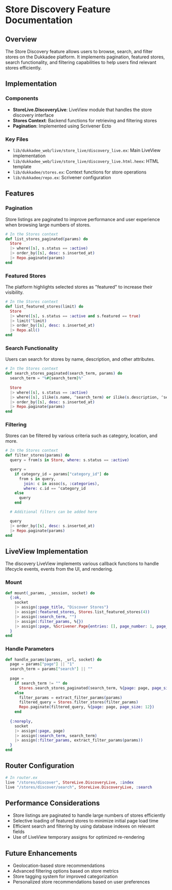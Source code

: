 # Store Discovery Feature Documentation

## Overview

The Store Discovery feature allows users to browse, search, and filter stores on the Dukkadee platform. It implements pagination, featured stores, search functionality, and filtering capabilities to help users find relevant stores efficiently.

## Implementation

### Components

- **StoreLive.DiscoveryLive**: LiveView module that handles the store discovery interface
- **Stores Context**: Backend functions for retrieving and filtering stores
- **Pagination**: Implemented using Scrivener Ecto

### Key Files

- `lib/dukkadee_web/live/store_live/discovery_live.ex`: Main LiveView implementation
- `lib/dukkadee_web/live/store_live/discovery_live.html.heex`: HTML template
- `lib/dukkadee/stores.ex`: Context functions for store operations
- `lib/dukkadee/repo.ex`: Scrivener configuration

## Features

### Pagination

Store listings are paginated to improve performance and user experience when browsing large numbers of stores.

```elixir
# In the Stores context
def list_stores_paginated(params) do
  Store
  |> where([s], s.status == :active)
  |> order_by([s], desc: s.inserted_at)
  |> Repo.paginate(params)
end
```

### Featured Stores

The platform highlights selected stores as "featured" to increase their visibility.

```elixir
# In the Stores context
def list_featured_stores(limit) do
  Store
  |> where([s], s.status == :active and s.featured == true)
  |> limit(^limit)
  |> order_by([s], desc: s.inserted_at)
  |> Repo.all()
end
```

### Search Functionality

Users can search for stores by name, description, and other attributes.

```elixir
# In the Stores context
def search_stores_paginated(search_term, params) do
  search_term = "%#{search_term}%"
  
  Store
  |> where([s], s.status == :active)
  |> where([s], ilike(s.name, ^search_term) or ilike(s.description, ^search_term))
  |> order_by([s], desc: s.inserted_at)
  |> Repo.paginate(params)
end
```

### Filtering

Stores can be filtered by various criteria such as category, location, and more.

```elixir
# In the Stores context
def filter_stores(params) do
  query = from(s in Store, where: s.status == :active)

  query =
    if category_id = params["category_id"] do
      from s in query,
        join: c in assoc(s, :categories),
        where: c.id == ^category_id
    else
      query
    end

  # Additional filters can be added here

  query
  |> order_by([s], desc: s.inserted_at)
  |> Repo.paginate(params)
end
```

## LiveView Implementation

The discovery LiveView implements various callback functions to handle lifecycle events, events from the UI, and rendering.

### Mount

```elixir
def mount(_params, _session, socket) do
  {:ok,
    socket
    |> assign(:page_title, "Discover Stores")
    |> assign(:featured_stores, Stores.list_featured_stores(4))
    |> assign(:search_term, "")
    |> assign(:filter_params, %{})
    |> assign(:page, %Scrivener.Page{entries: [], page_number: 1, page_size: 12, total_entries: 0, total_pages: 0})
  }
end
```

### Handle Parameters

```elixir
def handle_params(params, _url, socket) do
  page = params["page"] || "1"
  search_term = params["search"] || ""
  
  page = 
    if search_term != "" do
      Stores.search_stores_paginated(search_term, %{page: page, page_size: 12})
    else
      filter_params = extract_filter_params(params)
      filtered_query = Stores.filter_stores(filter_params)
      Repo.paginate(filtered_query, %{page: page, page_size: 12})
    end
    
  {:noreply,
    socket
    |> assign(:page, page)
    |> assign(:search_term, search_term)
    |> assign(:filter_params, extract_filter_params(params))
  }
end
```

## Router Configuration

```elixir
# In router.ex
live "/stores/discover", StoreLive.DiscoveryLive, :index
live "/stores/discover/search", StoreLive.DiscoveryLive, :search
```

## Performance Considerations

- Store listings are paginated to handle large numbers of stores efficiently
- Selective loading of featured stores to minimize initial page load time
- Efficient search and filtering by using database indexes on relevant fields
- Use of LiveView temporary assigns for optimized re-rendering

## Future Enhancements

- Geolocation-based store recommendations
- Advanced filtering options based on store metrics
- Store tagging system for improved categorization
- Personalized store recommendations based on user preferences
